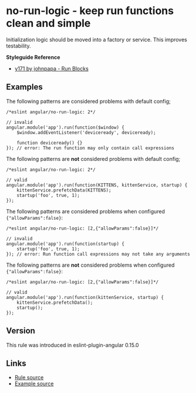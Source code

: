 <!-- WARNING: Generated documentation. Edit docs and examples in the rule and examples file ('rules/no-run-logic.js', 'examples/no-run-logic.js'). -->

# no-run-logic - keep run functions clean and simple

Initialization logic should be moved into a factory or service. This improves testability.

**Styleguide Reference**

* [y171 by johnpapa - Run Blocks](https://github.com/johnpapa/angular-styleguide#style-y171)

## Examples

The following patterns are considered problems with default config;

    /*eslint angular/no-run-logic: 2*/

    // invalid
    angular.module('app').run(function($window) {
        $window.addEventListener('deviceready', deviceready);

        function deviceready() {}
    }); // error: The run function may only contain call expressions

The following patterns are **not** considered problems with default config;

    /*eslint angular/no-run-logic: 2*/

    // valid
    angular.module('app').run(function(KITTENS, kittenService, startup) {
        kittenService.prefetchData(KITTENS);
        startup('foo', true, 1);
    });

The following patterns are considered problems when configured `{"allowParams":false}`:

    /*eslint angular/no-run-logic: [2,{"allowParams":false}]*/

    // invalid
    angular.module('app').run(function(startup) {
        startup('foo', true, 1);
    }); // error: Run function call expressions may not take any arguments

The following patterns are **not** considered problems when configured `{"allowParams":false}`:

    /*eslint angular/no-run-logic: [2,{"allowParams":false}]*/

    // valid
    angular.module('app').run(function(kittenService, startup) {
        kittenService.prefetchData();
        startup();
    });

## Version

This rule was introduced in eslint-plugin-angular 0.15.0

## Links

* [Rule source](../rules/no-run-logic.js)
* [Example source](../examples/no-run-logic.js)
